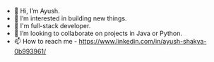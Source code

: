 - 👋 Hi, I’m Ayush.
- 👀 I’m interested in building new things.
- 🌱 I'm full-stack developer.  
- 💞️ I’m looking to collaborate on projects in Java or Python.
- 📫 How to reach me - https://www.linkedin.com/in/ayush-shakya-0b993961/

<!---
ayushshakyag/ayushshakyag is a ✨ special ✨ repository because its `README.md` (this file) appears on your GitHub profile.
You can click the Preview link to take a look at your changes.
--->
